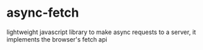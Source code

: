 # async-fetch
lightweight javascript library to make async requests to a server, it implements the browser's fetch api
